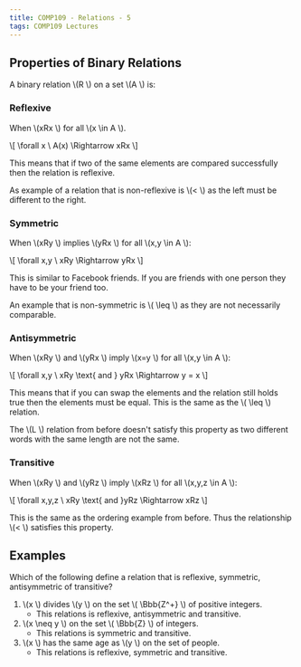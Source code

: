 ```yaml
---
title: COMP109 - Relations - 5
tags: COMP109 Lectures
---
```

## Properties of Binary Relations
A binary relation  \\(R \\) on a set  \\(A \\) is:

### Reflexive 
When  \\(xRx \\) for all  \\(x \\in A \\).

 \\[ \\forall x \\ A(x) \\Rightarrow xRx \\]

This means that if two of the same elements are compared successfully then the relation is reflexive.

As example of a relation that is non-reflexive is  \\(< \\) as the left must be different to the right.

### Symmetric
When  \\(xRy \\) implies  \\(yRx \\) for all  \\(x,y \\in A \\):

 \\[ \\forall x,y \\ xRy \\Rightarrow yRx \\]

This is similar to Facebook friends. If you are friends with one person they have to be your friend too.

An example that is non-symmetric is  \\( \\leq \\) as they are not necessarily comparable.

### Antisymmetric
When  \\(xRy \\) and  \\(yRx \\) imply  \\(x=y \\) for all  \\(x,y \\in A \\):

 \\[ \\forall x,y \\ xRy \\text{ and } yRx \\Rightarrow y = x \\]

This means that if you can swap the elements and the relation still holds true then the elements must be equal. This is the same as the  \\( \\leq \\) relation.

The  \\(L \\) relation from before doesn't satisfy this property as two different words with the same length are not the same.

### Transitive
When  \\(xRy \\) and  \\(yRz \\) imply  \\(xRz \\) for all  \\(x,y,z \\in A \\):

 \\[ \\forall x,y,z \\ xRy \\text{ and }yRz \\Rightarrow xRz \\]

This is the same as the ordering example from before. Thus the relationship  \\(< \\) satisfies this property.

## Examples
Which of the following define a relation that is reflexive, symmetric, antisymmetric of transitive?

1.  \\(x \\) divides  \\(y \\) on the set  \\( \\Bbb{Z^+} \\) of positive integers.
	* This relations is reflexive, antisymmetric and transitive.
1.  \\(x \\neq y \\) on the set  \\( \\Bbb{Z} \\) of integers.
	* This relations is symmetric and transitive.
1.  \\(x \\) has the same age as  \\(y \\) on the set of people.
	* This relations is reflexive, symmetric and transitive.
